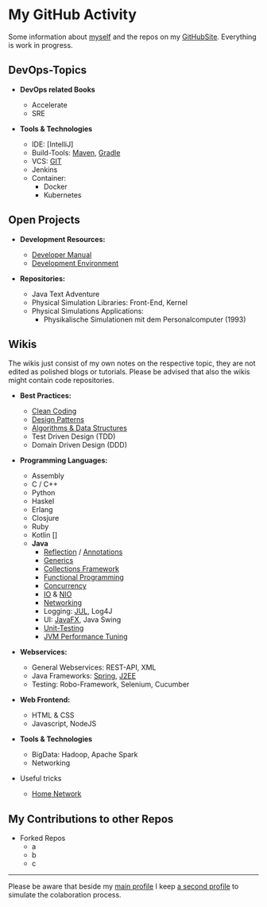 # My GitHub Activity

Some information about [myself](personal/MainPage.md) and the repos on my [GitHubSite](https://github.com/StefanSchade).
Everything is work in progress. 

## DevOps-Topics


* **DevOps related Books**
  * Accelerate
  * SRE 

* **Tools & Technologies**
  * IDE: [IntelliJ]
  * Build-Tools: [Maven](https://github.com/StefanSchade/Tools-Build-Maven/wiki), [Gradle](https://github.com/StefanSchade/Tool-Build-Gradle/wiki)
  * VCS: [GIT](https://github.com/StefanSchade/Tool-VCS-GIT/wiki)
  * Jenkins
  * Container: 
    * Docker
    * Kubernetes

## Open Projects
        
* **Development Resources:**
  * [Developer Manual]()
  * [Development Environment](https://github.com/StefanSchade/development-tools/wiki)

* **Repositories:**
  * Java Text Adventure 
  * Physical Simulation Libraries: Front-End, Kernel  
  * Physical Simulations Applications:
    * Physikalische Simulationen mit dem Personalcomputer (1993)  

## Wikis 
 
The wikis just consist of my own notes on the respective topic, they are not edited as polished blogs or tutorials.
Please be advised that also the wikis might contain code repositories.  

* **Best Practices:**
  * [Clean Coding](https://github.com/StefanSchade/BestPractice-CleanCode/wiki)
  * [Design Patterns](https://github.com/StefanSchade/BestPractice-DesignPatterns/wiki)
  * [Algorithms & Data Structures](https://github.com/StefanSchade/BestPractice-Algorithms-DataStructures/wiki)
  * Test Driven Design (TDD)
  * Domain Driven Design (DDD)

* **Programming Languages:**
  * Assembly
  * C / C++
  * Python
  * Haskel
  * Erlang  
  * Closjure
  * Ruby
  * Kotlin []
  * **Java** 
    * [Reflection](https://github.com/StefanSchade/Java-Core-Reflection/wiki) / [Annotations](https://github.com/StefanSchade/Java-Core-Annotations/wiki)
    * [Generics](https://github.com/StefanSchade/Java-Core-Generics/wiki)
    * [Collections Framework](https://github.com/StefanSchade/Java-Core-Collection/wiki)
    * [Functional Programming](https://github.com/StefanSchade/Java-Core-Functional-Programing/wiki)
    * [Concurrency](https://github.com/StefanSchade/Java-Core-Concurrency/wiki)
    * [IO](https://github.com/StefanSchade/Java-Core-IO/wiki) & [NIO](https://github.com/StefanSchade/Java-Core-NIO/wiki) 
    * [Networking](https://github.com/StefanSchade/Java-Core-Networking/wiki) 
    * Logging: [JUL](https://github.com/StefanSchade/Java-Logging-JUL/wiki), Log4J
    * UI: [JavaFX](https://github.com/StefanSchade/Java-UI-FX/wiki), Java Swing
    * [Unit-Testing](https://github.com/StefanSchade/Java-Unit-Testing/wiki)
    * [JVM Performance Tuning](https://github.com/StefanSchade/Java-Core-JVM-Performance/wiki)
    
* **Webservices:**
  * General Webservices: REST-API, XML
  * Java Frameworks: [Spring](https://github.com/StefanSchade/Java-Web-Spring/wiki), [J2EE](https://github.com/StefanSchade/Java-Web-J2EE/wiki)
  * Testing: Robo-Framework, Selenium, Cucumber

* **Web Frontend:**
  * HTML & CSS
  * Javascript, NodeJS
    
* **Tools & Technologies**
  * BigData: Hadoop, Apache Spark
  * Networking
    
* Useful tricks
  * [Home Network](https://github.com/StefanSchade/home-network-useful-hints/wiki)

## My Contributions to other Repos

  * Forked Repos
    * a
    * b
    * c

---

Please be aware that beside my [main profile](https://github.com/StefanSchade) I keep 
[a second profile](https://github.com/StefanSchadeDev) to simulate the colaboration process.





